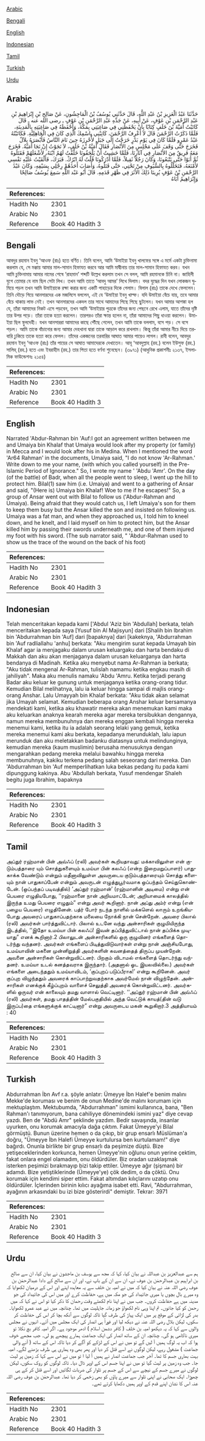 [Arabic](#arabic)

[Bengali](#bengali)

[English](#english)

[Indonesian](#indonesian)

[Tamil](#tamil)

[Turkish](#turkish)

[Urdu](#urdu)

## Arabic


<div dir="rtl" lang="ar" style={{fontSize:'larger',backgroundColor:'#f8f9fa',padding:20}}>
حَدَّثَنَا عَبْدُ الْعَزِيزِ بْنُ عَبْدِ اللَّهِ، قَالَ حَدَّثَنِي يُوسُفُ بْنُ الْمَاجِشُونِ، عَنْ صَالِحِ بْنِ إِبْرَاهِيمَ بْنِ عَبْدِ الرَّحْمَنِ بْنِ عَوْفٍ، عَنْ أَبِيهِ، عَنْ جَدِّهِ عَبْدِ الرَّحْمَنِ بْنِ عَوْفٍ ـ رضى الله عنه ـ قَالَ كَاتَبْتُ أُمَيَّةَ بْنَ خَلَفٍ كِتَابًا بِأَنْ يَحْفَظَنِي فِي صَاغِيَتِي بِمَكَّةَ، وَأَحْفَظَهُ فِي صَاغِيَتِهِ بِالْمَدِينَةِ، فَلَمَّا ذَكَرْتُ الرَّحْمَنَ قَالَ لاَ أَعْرِفُ الرَّحْمَنَ، كَاتِبْنِي بِاسْمِكَ الَّذِي كَانَ فِي الْجَاهِلِيَّةِ‏.‏ فَكَاتَبْتُهُ عَبْدُ عَمْرٍو فَلَمَّا كَانَ فِي يَوْمِ بَدْرٍ خَرَجْتُ إِلَى جَبَلٍ لأُحْرِزَهُ حِينَ نَامَ النَّاسُ فَأَبْصَرَهُ بِلاَلٌ فَخَرَجَ حَتَّى وَقَفَ عَلَى مَجْلِسٍ مِنَ الأَنْصَارِ فَقَالَ أُمَيَّةُ بْنُ خَلَفٍ، لاَ نَجَوْتُ إِنْ نَجَا أُمَيَّةُ‏.‏ فَخَرَجَ مَعَهُ فَرِيقٌ مِنَ الأَنْصَارِ فِي آثَارِنَا، فَلَمَّا خَشِيتُ أَنْ يَلْحَقُونَا خَلَّفْتُ لَهُمُ ابْنَهُ، لأَشْغَلَهُمْ فَقَتَلُوهُ ثُمَّ أَبَوْا حَتَّى يَتْبَعُونَا، وَكَانَ رَجُلاً ثَقِيلاً، فَلَمَّا أَدْرَكُونَا قُلْتُ لَهُ ابْرُكْ‏.‏ فَبَرَكَ، فَأَلْقَيْتُ عَلَيْهِ نَفْسِي لأَمْنَعَهُ، فَتَخَلَّلُوهُ بِالسُّيُوفِ مِنْ تَحْتِي، حَتَّى قَتَلُوهُ، وَأَصَابَ أَحَدُهُمْ رِجْلِي بِسَيْفِهِ، وَكَانَ عَبْدُ الرَّحْمَنِ بْنُ عَوْفٍ يُرِينَا ذَلِكَ الأَثَرَ فِي ظَهْرِ قَدَمِهِ‏.‏ قَالَ أَبُو عَبْد اللَّهِ سَمِعَ يُوسُفُ صَالِحًا وَإِبْرَاهِيمُ أَبَاهُ
</div>
<div style={{backgroundColor:'#f8f9fa',padding:20, marginBottom: 10}}><table> <thead> <tr> <th>References:</th> <th></th> </tr> </thead> <tbody><tr><td>Hadith No</td><td>2301</td></tr><tr><td>Arabic No</td><td>2301</td></tr><tr><td>Reference</td><td>Book 40 Hadith 3</td></tr></tbody></table></div>

## Bengali


<div dir="ltr" lang="bn" style={{fontSize:'larger',backgroundColor:'#f8f9fa',padding:20}}>
আবদুর রহমান ইবনু ‘আওফ (রাঃ) হতে বর্ণিত। তিনি বলেন, আমি ‘উমাইয়া ইবনু খালফের সঙ্গে এ মর্মে একটা চুক্তিনামা করলাম যে, সে মক্কায় আমার মাল-সামান হিফাযত করবে আর আমি মাদ্বীনায় তার মাল-সামান হিফাযত করব। যখন আমি চুক্তিনামায় আমার নামের শেষে ‘রাহমান’ শব্দটি উল্লেখ করলাম তখন সে বলল, আমি রহমানকে চিনি না। জাহিলী যুগে তোমার যে নাম ছিল সেটা লিখ। তখন আমি তাতে ‘আবদু আমর’ লিখে দিলাম। বদর যুদ্ধের দিন যখন লোকজন ঘুমিয়ে পড়ল তখন আমি উমাইয়াকে রক্ষা করার জন্য একটি পাহাড়ের দিকে গেলাম। বিলাল (রাঃ) তাকে দেখে ফেললেন। তিনি দৌড়ে গিয়ে আনসারদের এক মজলিসে বললেন, এই যে ‘উমাইয়া ইবনু খাল্ফ। যদি উমাইয়া বেঁচে যায়, তবে আমার বেঁচে থাকায় লাভ নেই। তখন আনসারদের একদল তার সাথে আমাদের পিছে পিছে ছুটলেন। যখন আমার আশঙ্কা হল যে, তাঁরা আমাদের নিকট এসে পড়বেন, তখন আমি ‘উমাইয়ার পুত্রকে তাঁদের জন্য পেছনে রেখে এলাম, যাতে তাঁদের দৃষ্টি তার উপর পড়ে। তাঁরা তাকে হত্যা করলেন। তারপরও তাঁরা ক্ষান্ত হলেন না, তাঁরা আমাদের পিছু ধাওয়া করলেন। উমাইয়া ছিল স্থুলদেহী। যখন আনসাররা আমাদের কাছে পৌঁছে গেলেন, তখন আমি তাকে বললাম, বসে পড়। সে বসে পড়ল। আমি তাকে বাঁচানোর জন্য আমার দেহখানা দ্বারা তাকে আড়াল করে রাখলাম। কিন্তু তাঁরা আমার নীচে দিয়ে তরবারি ঢুকিয়ে তাকে হত্যা করে ফেলল। তাঁদের একজনের তরবারির আঘাত আমার পায়েও লাগল। রাবী বলেন, আবদুর রহমান ইবনু ‘আওফ (রাঃ) তাঁর পায়ের সে আঘাত আমাদেরকে দেখাতেন। আবূ ‘আবদুল্লাহ (রহ.) বলেন ইউসুফ (রহ.) সালিহ্ (রহ.) হতে এবং ইবরাহীম (রহ.) তার পিতা হতে বর্ণনা শুনেছেন। (৩৯৭১) (আধুনিক প্রকাশনীঃ ২১৩৭, ইসলামিক ফাউন্ডেশনঃ ২১৫৪)
</div>
<div style={{backgroundColor:'#f8f9fa',padding:20, marginBottom: 10}}><table> <thead> <tr> <th>References:</th> <th></th> </tr> </thead> <tbody><tr><td>Hadith No</td><td>2301</td></tr><tr><td>Arabic No</td><td>2301</td></tr><tr><td>Reference</td><td>Book 40 Hadith 3</td></tr></tbody></table></div>

## English


<div dir="ltr" lang="en" style={{fontSize:'larger',backgroundColor:'#f8f9fa',padding:20}}>
Narrated 'Abdur-Rahman bin 'Auf:I got an agreement written between me and Umaiya bin Khalaf that Umaiya would look after my property (or family) in Mecca and I would look after his in Medina. When I mentioned the word 'Ar64 Rahman' in the documents, Umaiya said, "I do not know 'Ar-Rahman.' Write down to me your name, (with which you called yourself) in the Pre-Islamic Period of Ignorance." So, I wrote my name ' 'Abdu 'Amr'. On the day (of the battle) of Badr, when all the people went to sleep, I went up the hill to protect him. Bilal(1) saw him (i.e. Umaiya) and went to a gathering of Ansar and said, "(Here is) Umaiya bin Khalaf! Woe to me if he escapes!" So, a group of Ansar went out with Bilal to follow us ('Abdur-Rahman and Umaiya). Being afraid that they would catch us, I left Umaiya's son for them to keep them busy but the Ansar killed the son and insisted on following us. Umaiya was a fat man, and when they approached us, I told him to kneel down, and he knelt, and I laid myself on him to protect him, but the Ansar killed him by passing their swords underneath me, and one of them injured my foot with his sword. (The sub narrator said, " 'Abdur-Rahman used to show us the trace of the wound on the back of his foot)
</div>
<div style={{backgroundColor:'#f8f9fa',padding:20, marginBottom: 10}}><table> <thead> <tr> <th>References:</th> <th></th> </tr> </thead> <tbody><tr><td>Hadith No</td><td>2301</td></tr><tr><td>Arabic No</td><td>2301</td></tr><tr><td>Reference</td><td>Book 40 Hadith 3</td></tr></tbody></table></div>

## Indonesian


<div dir="ltr" lang="id" style={{fontSize:'larger',backgroundColor:'#f8f9fa',padding:20}}>
Telah menceritakan kepada kami ['Abdul 'Aziz bin 'Abdullah] berkata, telah menceritakan kepada saya [Yusuf bin Al Majisyun] dari [Shalih bin Ibrahim bin 'Abdurrahman bin 'Auf] dari [bapaknya] dari [kakeknya, 'Abdurrahman bin 'Auf radliallahu 'anhu] berkata: "Aku mengirim surat kepada Umayah bin Khalaf agar ia menjagaku dalam urusan keluargaku dan harta bendaku di Makkah dan aku akan menjaganya dalam urusan keluarganya dan harta bendanya di Madinah. Ketika aku menyebut nama Ar-Rahman ia berkata; "Aku tidak mengenal Ar-Rahman, tulislah namamu ketika engkau masih di jahiliyah". Maka aku menulis namaku 'Abdu 'Amru. Ketika terjadi perang Badar aku keluar ke gunung untuk menjaganya ketika orang-orang tidur. Kemudian Bilal melihatnya, lalu ia keluar hingga sampai di majlis orang-orang Anshar. Lalu Umayyah bin Khalaf berkata: "Aku tidak akan selamat jika Umayah selamat. Kemudian beberapa orang Anshar keluar bersamanya mendekati kami, ketika aku khawatir mereka akan menemukan kami maka aku keluarkan anaknya kearah mereka agar mereka tersibukkan dengannya, namun mereka membunuhnya dan mereka enggan kembali hingga mereka menemui kami, ketika itu ia adalah seorang lelaki yang gemuk, ketika mereka menemui kami aku berkata, kepadanya merunduklah, lalu iapun merunduk dan aku meletakkan badanku diatasnya untuk melindunginya, kemudian mereka (kaum muslimin) berusaha menusuknya dengan mengarahkan pedang mereka melalui bawahku hingga mereka membunuhnya, kakiku terkena pedang salah seseorang dari mereka. Dan 'Abdurrahman bin 'Auf memperlihatkan luka bekas pedang itu pada kami dipunggung kakinya. Abu 'Abdullah berkata, Yusuf mendengar Shaleh begitu juga Ibrahim, bapaknya
</div>
<div style={{backgroundColor:'#f8f9fa',padding:20, marginBottom: 10}}><table> <thead> <tr> <th>References:</th> <th></th> </tr> </thead> <tbody><tr><td>Hadith No</td><td>2301</td></tr><tr><td>Arabic No</td><td>2301</td></tr><tr><td>Reference</td><td>Book 40 Hadith 3</td></tr></tbody></table></div>

## Tamil


<div dir="ltr" lang="ta" style={{fontSize:'larger',backgroundColor:'#f8f9fa',padding:20}}>
அப்துர் ரஹ்மான் பின் அவ்ஃப் (ரலி) அவர்கள் கூறியதாவது: மக்காவிலுள்ள என் குடும்பத்தாரை யும் சொத்துகளையும் உமய்யா பின் கலஃப் (என்ற இறைமறுப்பாளர்) பாதுகாக்க வேண்டும் என்றும் மதீனாவிலுள்ள அவருடைய குடும்பத்தாரையும் சொத்து களையும் நான் பாதுகாப்பேன் என்றும் அவருடன் எழுத்துபூர்வமாக ஒப்பந்தம் செய்துகொண்டேன். (ஒப்பந்தப் படிவத்தில்) ‘அப்துர் ரஹ்மான்’ (ரஹ்மானின் அடிமை) என்று என் பெயரை எழுதியபோது, ‘‘ரஹ்மானை நான் அறியமாட்டேன்; அறியாமைக் காலத்தில் இருந்த உமது பெயரை எழுதும்” என்று அவர் கூறினார். நான் அப்து அம்ர் என்று (என் பழைய பெயரை) எழுதினேன். பத்ர் போர் நடந்த நாளில் மக்களெல் லாரும் உறங்கியபோது அவரைப் பாதுகாப்பதற்காக மலையை நோக்கி நான் சென்றேன். அவரை பிலால் (ரலி) அவர்கள் பார்த்துவிட்டார். பிலால் உடனே வந்து அன்சாரிகள் குழுமியிருந்த இடத்தில், ‘‘இதோ உமய்யா பின் கலஃப்! இவன் தப்பித்துவிட்டால் நான் தப்பிக்க முடியாது” எனக் கூறினார்.2 பிலாலுடன் அன்சாரிகளில் ஒரு குழுவினர் எங்களைத் தொடர்ந்து வந்தனர். அவர்கள் எங்களைப் பிடித்துவிடுவார்கள் என்று நான் அஞ்சியபோது, உமய்யாவின் மகனை முன்னிறுத்தி அவர்களின் கவனத்தைத் திருப்ப முயன்றேன். அவனை அன்சாரிகள் கொன்றுவிட்டனர். பிறகும் விடாமல் எங்களைத் தொடர்ந்து வந்தனர். உமய்யா உடல் கனத்தவராக இருந்தார். (அதனால் ஓட இயலவில்லை.) அவர்கள் எங்களை அடைந்ததும் உமய்யாவிடம், ‘குப்புறப் படுப்பீராக!’ என்று கூறினேன். அவர் குப்புற விழுந்ததும் அவரைக் காப்பாற்றுவதற்காக அவர்மேல் நான் விழுந்தேன். அன்சாரிகள் எனக்குக் கீழ்ப்புறம் வாளைச் செலுத்தி அவரைக் கொன்றுவிட்டனர். அவர்களில் ஒருவர் என் காலையும் தமது வாளால் வெட்டினார். ‘‘அப்துர் ரஹ்மான் பின் அவ்ஃப் (ரலி) அவர்கள், தமது பாதத்தின் மேல்பகுதியில் அந்த வெட்டுக் காயத்(தின் வடு இருப்ப)தை எங்களுக்குக் காட்டினார்” என்று அவருடைய மகன் கூறுகிறார்.3 அத்தியாயம் : 40
</div>
<div style={{backgroundColor:'#f8f9fa',padding:20, marginBottom: 10}}><table> <thead> <tr> <th>References:</th> <th></th> </tr> </thead> <tbody><tr><td>Hadith No</td><td>2301</td></tr><tr><td>Arabic No</td><td>2301</td></tr><tr><td>Reference</td><td>Book 40 Hadith 3</td></tr></tbody></table></div>

## Turkish


<div dir="ltr" lang="tr" style={{fontSize:'larger',backgroundColor:'#f8f9fa',padding:20}}>
Abdurrahman İbn Avf r.a. şöyle anlatır: Ümeyye İbn Halef'e benim malını Mekke'de koruması ve benim de onun Medine'de malını korumam için mektuplaştım. Mektubumda, "Abdurrahman" ismimi kullanınca, bana, "Ben Rahman'ı tanımıyorum, bana cahiliyye dönemindeki ismini yaz" diye cevap yazdı. Ben de "Abdü Amr" şeklinde yazdım. Bedir savaşında, insanlar uyurken, onu korumak amacıyla dağa çıktım. Fakat Ümeyye'yi Bilal görmüştü. Bunun üzerine hemen o da çıkıp, bir grup ensarlı Müslüman'a doğru, "Ümeyye İbn Halefi Ümeyye kurtulursa ben kurtulamam!" diye bağırdı. Onunla birlikte bir grup ensarlı da peşimize düştü. Bize yetişeceklerinden korkunca, hemen Ümeyye'nin oğlunu onun yerine çektim, fakat onlara engel olamadım, onu öldürdüler. Biz oradan uzaklaşmak isterken peşimizi bırakmayıp bizi takip ettiler. Ümeyye ağır (şişman) bir adamdı. Bize yetiştiklerinde (Ümeyye'ye) çök dedim, o da çöktü. Onu korumak için kendimi siper ettim. Fakat altımdan kılıçlarını uzatıp onu öldürdüler. İçlerinden birinin kılıcı ayağıma isabet etti. Ravi, "Abdurrahman, ayağının arkasındaki bu izi bize gösterirdi" demiştir. Tekrar: 3971
</div>
<div style={{backgroundColor:'#f8f9fa',padding:20, marginBottom: 10}}><table> <thead> <tr> <th>References:</th> <th></th> </tr> </thead> <tbody><tr><td>Hadith No</td><td>2301</td></tr><tr><td>Arabic No</td><td>2301</td></tr><tr><td>Reference</td><td>Book 40 Hadith 3</td></tr></tbody></table></div>

## Urdu


<div dir="rtl" lang="ur" style={{fontSize:'larger',backgroundColor:'#f8f9fa',padding:20}}>
ہم سے عبدالعزیز بن عبداللہ نے بیان کیا، کہا کہ مجھ سے یوسف بن ماجشون نے بیان کیا، ان سے صالح بن ابراہیم بن عبدالرحمٰن بن عوف نے، ان سے ان کے باپ نے، اور ان سے صالح کے دادا عبدالرحمٰن بن عوف رضی اللہ عنہ نے بیان کیا کہ میں نے امیہ بن خلف سے یہ معاہدہ اپنے اور اس کے درمیان لکھوایا کہ وہ میرے بال بچوں یا میری جائیداد کی جو مکہ میں ہے، حفاظت کرے اور میں اس کی جائیداد کی جو مدینہ میں ہے حفاظت کروں۔ جب میں نے اپنا نام لکھتے وقت رحمان کا ذکر کیا تو اس نے کہا کہ میں رحمن کو کیا جانوں۔ تم اپنا وہی نام لکھواؤ جو زمانہ جاہلیت میں تھا۔ چنانچہ میں نے عبد عمرو لکھوایا۔ بدر کی لڑائی کے موقع پر میں ایک پہاڑ کی طرف گیا تاکہ لوگوں سے آنکھ بچا کر اس کی حفاظت کر سکوں، لیکن بلال رضی اللہ عنہ نے دیکھ لیا اور فوراً ہی انصار کی ایک مجلس میں آئے۔ انہوں نے مجلس والوں سے کہا کہ یہ دیکھو امیہ بن خلف ( کافر دشمن اسلام ) ادھر موجود ہے۔ اگر امیہ کافر بچ نکلا تو میری ناکامی ہو گی۔ چنانچہ ان کے ساتھ انصار کی ایک جماعت ہمارے پیچھے ہو لی۔ جب مجھے خوف ہوا کہ اب یہ لوگ ہمیں آ لیں گے تو میں نے اس کے لڑکے کو آگے کر دیا تاکہ اس کے ساتھ ( آنے والی جماعت ) مشغول رہے، لیکن لوگوں نے اسے قتل کر دیا اور پھر بھی وہ ہماری ہی طرف بڑھنے لگے۔ امیہ بہت بھاری جسم کا تھا۔ آخر جب جماعت انصار نے ہمیں آ لیا ا تو میں نے اس سے کہا کہ زمین پر لیٹ جا۔ جب وہ زمین پر لیٹ گیا تو میں نے اپنا جسم اس کے اوپر ڈال دیا۔ تاکہ لوگوں کو روک سکوں، لیکن لوگوں نے میرے جسم کے نیچے سے اس کے جسم پر تلوار کی ضربات لگائیں اور اسے قتل کر کے ہی چھوڑا۔ ایک صحابی نے اپنی تلوار سے میرے پاؤں کو بھی زخمی کر دیا تھا۔ عبدالرحمٰن بن عوف رضی اللہ عنہ اس کا نشان اپنے قدم کے اوپر ہمیں دکھایا کرتے تھے۔
</div>
<div style={{backgroundColor:'#f8f9fa',padding:20, marginBottom: 10}}><table> <thead> <tr> <th>References:</th> <th></th> </tr> </thead> <tbody><tr><td>Hadith No</td><td>2301</td></tr><tr><td>Arabic No</td><td>2301</td></tr><tr><td>Reference</td><td>Book 40 Hadith 3</td></tr></tbody></table></div>
